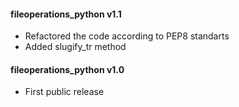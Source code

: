 #### fileoperations_python v1.1
 - Refactored the code according to PEP8 standarts
 - Added slugify_tr method

#### fileoperations_python v1.0
 - First public release

